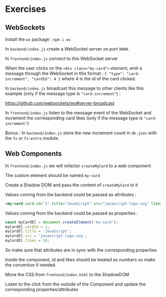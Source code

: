 # Exercises

## WebSockets

Install the `ws` package : `npm i ws`

In `backend/index.js` create a WebSocket server on port `9000`.

In `frontend/index.js` connect to this WebSocket server

When the user clicks on the `<div class="my-card">` element, emit a message through the WebSocket in this format : `{ "type": "card-increment", "cardId": 4 }` where 4 is the id of the card clicked.

In `backend/index.js` broadcast this message to other clients like this example (only if the message type is `"card-increment"`) :

https://github.com/websockets/ws#server-broadcast

In `frontend/index.js` listen to the message event of the WebSocket and increment the corresponding card likes (only if the message type is `"card-increment"`)

Bonus : In `backend/index.js` store the new increment count in `db.json` with the `fs` or `fs-extra` module.

## Web Components

In `frontend/index.js` we will refactor `createMyCard` to a web component

The custom element should be named `my-card`

Create a Shadow DOM and pass the content of `createMyCard` to it

Values coming from the backend could be passed as attributes :

```html
<my-card card-id="1" title="JavaScript" src="javascript-logo.svg" likes="10"></my-card>
```

Values coming from the backend could be passed as properties :

```js
const myCardEl = document.createElement('my-card');
myCardEl.cardId = 1;
myCardEl.title = 'JavaScript';
myCardEl.src = 'javascript-logo.svg';
myCardEl.likes = 10;
```

So make sure that attributes are in sync with the corresponding properties

Inside the component, id and likes should be treated as numbers so make the convertion if needed.

Move the CSS from `frontend/index.html` to the ShadowDOM

Listen to the click from the outside of the Component and update the corresponding properties/attributes